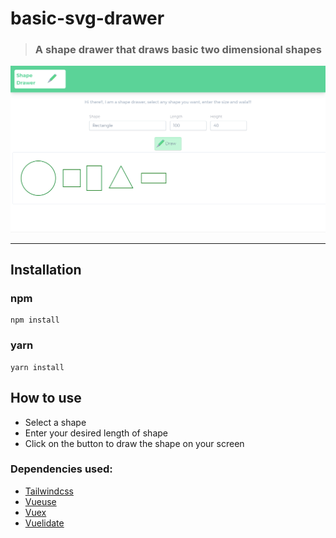 # basic-svg-drawer
  > ### A shape drawer that draws basic two dimensional shapes
![Demo image](https://github.com/Ezugworie/svg-drawer/blob/master/public/screenshot.png?raw=true)
_____________________________________________________________________________________________________

## Installation
### npm
``` 
npm install
```
### yarn
``` 
yarn install
``` 

## How to use
* Select a shape
* Enter your desired length of shape
* Click on the button to draw the shape on your screen

### Dependencies used:
  * [Tailwindcss](https://tailwindcss.com/)
  * [Vueuse](https://vueuse.js.org)
  * [Vuex](https://vuex.vuejs.org/)
  * [Vuelidate](https://vuelidate.js.org/)
